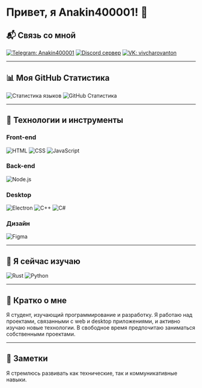 # Привет, я Anakin400001! 👋

## 📬 Связь со мной
[![Telegram: Anakin400001](https://img.shields.io/badge/%40Anakin400001-ADD8E6?style=for-the-badge&logo=telegram&labelColor=151515&color=28a7e7#gh-dark-mode-only)](https://t.me/Anakin400001)
[![Discord сервер](https://img.shields.io/discord/1103013741991317504?style=for-the-badge&logo=discord&labelColor=151515&color=5865f2)](https://discord.gg/3RTgFesC)
[![VK: vivcharovanton](https://img.shields.io/badge/%40vivcharovanton-0077FF?style=for-the-badge&logo=vk&labelColor=151515&color=0077FF)](https://vk.com/vivcharovanton)

---

## 📊 Моя GitHub Статистика
![Статистика языков](https://github-readme-stats.vercel.app/api/top-langs?username=Anakin400001&layout=compact&langs_count=8&card_width=500&hide_border=true&bg_color=00000000&text_color=ffffff&title_color=ffffff&locale=ru)
![GitHub Статистика](https://github-readme-stats.vercel.app/api?username=Anakin400001&count_private=true&show_icons=true&hide_border=true&bg_color=00000000&text_color=ffffff&title_color=ffffff&locale=ru)

---

## 🔧 Технологии и инструменты
### Front-end
![HTML](https://img.shields.io/badge/HTML-C04DFF?style=for-the-badge&logo=html5&labelColor=000000&color=e34f26)
![CSS](https://img.shields.io/badge/CSS-1572B6?style=for-the-badge&logo=css3&labelColor=000000&color=f5f5f5)
![JavaScript](https://img.shields.io/badge/JavaScript-FFD700?style=for-the-badge&logo=javascript&labelColor=000000&color=FFD700)

### Back-end
![Node.js](https://img.shields.io/badge/Node.js-339933?style=for-the-badge&logo=node.js&labelColor=000000&color=339933)

### Desktop
![Electron](https://img.shields.io/badge/electron-34A85A?style=for-the-badge&logo=electron&labelColor=000000&color=34A85A)
![C++](https://img.shields.io/badge/C++-00599C?style=for-the-badge&logo=c%2B%2B&labelColor=000000&color=00599C)
![C#](https://img.shields.io/badge/C%23-239120?style=for-the-badge&logo=c-sharp&labelColor=000000&color=239120)

### Дизайн
![Figma](https://img.shields.io/badge/FIGMA-F24E1E?style=for-the-badge&logo=FIGMA&labelColor=000000&color=F24E1E)

---

## 🌱 Я сейчас изучаю
![Rust](https://img.shields.io/badge/Rust-000000?style=for-the-badge&logo=rust&labelColor=000000&color=000000)
![Python](https://img.shields.io/badge/Python-3776AB?style=for-the-badge&logo=python&labelColor=000000&color=3776AB)

---

## 📘 Кратко о мне
Я студент, изучающий программирование и разработку. Я работаю над проектами, связанными с web и desktop приложениями, и активно изучаю новые технологии. В свободное время предпочитаю заниматься собственными проектами.

---

## 📌 Заметки
Я стремлюсь развивать как технические, так и коммуникативные навыки.
